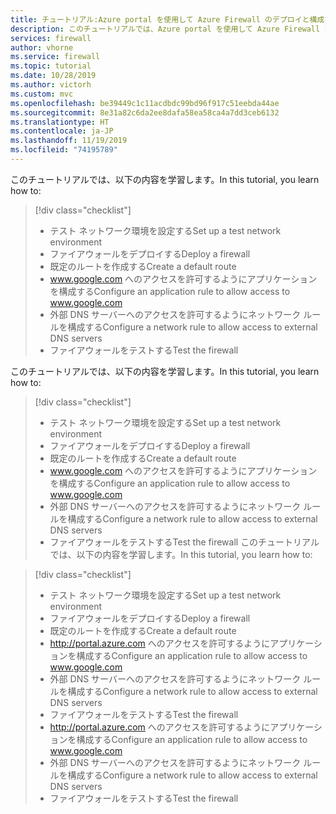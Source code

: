 ```yaml
---
title: チュートリアル:Azure portal を使用して Azure Firewall のデプロイと構成を行う
description: このチュートリアルでは、Azure portal を使用して Azure Firewall をデプロイおよび構成する方法を学習します。
services: firewall
author: vhorne
ms.service: firewall
ms.topic: tutorial
ms.date: 10/28/2019
ms.author: victorh
ms.custom: mvc
ms.openlocfilehash: be39449c1c11acdbdc99bd96f917c51eebda44ae
ms.sourcegitcommit: 8e31a82c6da2ee8dafa58ea58ca4a7dd3ceb6132
ms.translationtype: HT
ms.contentlocale: ja-JP
ms.lasthandoff: 11/19/2019
ms.locfileid: "74195789"
---
```

<span data-ttu-id="b5323-122">このチュートリアルでは、以下の内容を学習します。</span><span class="sxs-lookup"><span data-stu-id="b5323-122">In this tutorial, you learn how to:</span></span>

> [!div class="checklist"]
> * <span data-ttu-id="b5323-123">テスト ネットワーク環境を設定する</span><span class="sxs-lookup"><span data-stu-id="b5323-123">Set up a test network environment</span></span>
> * <span data-ttu-id="b5323-124">ファイアウォールをデプロイする</span><span class="sxs-lookup"><span data-stu-id="b5323-124">Deploy a firewall</span></span>
> * <span data-ttu-id="b5323-125">既定のルートを作成する</span><span class="sxs-lookup"><span data-stu-id="b5323-125">Create a default route</span></span>
> * <span data-ttu-id="b5323-126">www.google.com へのアクセスを許可するようにアプリケーションを構成する</span><span class="sxs-lookup"><span data-stu-id="b5323-126">Configure an application rule to allow access to www.google.com</span></span>
> * <span data-ttu-id="b5323-127">外部 DNS サーバーへのアクセスを許可するようにネットワーク ルールを構成する</span><span class="sxs-lookup"><span data-stu-id="b5323-127">Configure a network rule to allow access to external DNS servers</span></span>
> * <span data-ttu-id="b5323-128">ファイアウォールをテストする</span><span class="sxs-lookup"><span data-stu-id="b5323-128">Test the firewall</span></span>

<span data-ttu-id="b5323-122">このチュートリアルでは、以下の内容を学習します。</span><span class="sxs-lookup"><span data-stu-id="b5323-122">In this tutorial, you learn how to:</span></span>

> [!div class="checklist"]
> * <span data-ttu-id="b5323-123">テスト ネットワーク環境を設定する</span><span class="sxs-lookup"><span data-stu-id="b5323-123">Set up a test network environment</span></span>
> * <span data-ttu-id="b5323-124">ファイアウォールをデプロイする</span><span class="sxs-lookup"><span data-stu-id="b5323-124">Deploy a firewall</span></span>
> * <span data-ttu-id="b5323-125">既定のルートを作成する</span><span class="sxs-lookup"><span data-stu-id="b5323-125">Create a default route</span></span>
> * <span data-ttu-id="b5323-126"> www.google.com へのアクセスを許可するようにアプリケーションを構成する</span><span class="sxs-lookup"><span data-stu-id="b5323-126">Configure an application rule to allow access to www.google.com</span></span>
> * <span data-ttu-id="b5323-127">外部 DNS サーバーへのアクセスを許可するようにネットワーク ルールを構成する</span><span class="sxs-lookup"><span data-stu-id="b5323-127">Configure a network rule to allow access to external DNS servers</span></span>
> * <span data-ttu-id="b5323-128">ファイアウォールをテストする</span><span class="sxs-lookup"><span data-stu-id="b5323-128">Test the firewall</span></span>
<span data-ttu-id="b5323-122">このチュートリアルでは、以下の内容を学習します。</span><span class="sxs-lookup"><span data-stu-id="b5323-122">In this tutorial, you learn how to:</span></span>

> [!div class="checklist"]
> * <span data-ttu-id="b5323-123">テスト ネットワーク環境を設定する</span><span class="sxs-lookup"><span data-stu-id="b5323-123">Set up a test network environment</span></span>
> * <span data-ttu-id="b5323-124">ファイアウォールをデプロイする</span><span class="sxs-lookup"><span data-stu-id="b5323-124">Deploy a firewall</span></span>
> * <span data-ttu-id="b5323-125">既定のルートを作成する</span><span class="sxs-lookup"><span data-stu-id="b5323-125">Create a default route</span></span>
> * <span data-ttu-id="b5323-126">http://portal.azure.com へのアクセスを許可するようにアプリケーションを構成する</span><span class="sxs-lookup"><span data-stu-id="b5323-126">Configure an application rule to allow access to www.google.com</span></span>
> * <span data-ttu-id="b5323-127">外部 DNS サーバーへのアクセスを許可するようにネットワーク ルールを構成する</span><span class="sxs-lookup"><span data-stu-id="b5323-127">Configure a network rule to allow access to external DNS servers</span></span>
> * <span data-ttu-id="b5323-128">ファイアウォールをテストする</span><span class="sxs-lookup"><span data-stu-id="b5323-128">Test the firewall</span></span>
> * <span data-ttu-id="b5323-126"> http://portal.azure.com へのアクセスを許可するようにアプリケーションを構成する</span><span class="sxs-lookup"><span data-stu-id="b5323-126">Configure an application rule to allow access to www.google.com</span></span>
> * <span data-ttu-id="b5323-127">外部 DNS サーバーへのアクセスを許可するようにネットワーク ルールを構成する</span><span class="sxs-lookup"><span data-stu-id="b5323-127">Configure a network rule to allow access to external DNS servers</span></span>
> * <span data-ttu-id="b5323-128">ファイアウォールをテストする</span><span class="sxs-lookup"><span data-stu-id="b5323-128">Test the firewall</span></span>
